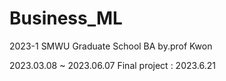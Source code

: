 # Business_ML
2023-1 SMWU Graduate School BA
by.prof Kwon

2023.03.08 ~ 2023.06.07
Final project : 2023.6.21
